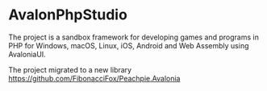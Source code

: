 # AvalonPhpStudio
The project is a sandbox framework for developing games and programs in PHP for Windows, macOS, Linux, iOS, Android and Web Assembly using AvaloniaUI.

The project migrated to a new library https://github.com/FibonacciFox/Peachpie.Avalonia
